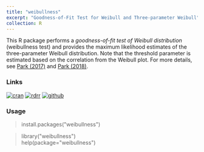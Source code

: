 ```yaml
---
title: "weibullness" 
excerpt: "Goodness-of-Fit Test for Weibull and Three-parameter Weibull"
collection: R
---
```

This R package performs a <i>goodness-of-fit test of Weibull distribution</i>
(weibullness test) and
provides the maximum likelihood estimates of the three-parameter Weibull distribution.
Note that the threshold parameter is estimated based on the correlation from the Weibull plot.
For more details, see 
[Park (2017)](http://journals.sfu.ca/ijietap/index.php/ijie/article/view/2848)
and
[Park (2018)](https://doi.org/10.1155/2018/6056975). 
 
### Links
[![cran](https://cranlogs.r-pkg.org/badges/grand-total/weibullness)](https://cran.r-project.org/web/packages/weibullness/) 
[![rdrr](https://img.shields.io/badge/%20-rdrr.io-yellowgreen.svg)](https://rdrr.io/cran/weibullness/)
[![github](https://img.shields.io/badge/%20-github-lightgrey.svg)](https://github.com/appliedstat/R/tree/master/weibullness)

### Usage
> install.packages(\"weibullness\") 

> library(\"weibullness\")  <br />
> help(package=\"weibullness\") 
